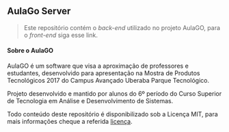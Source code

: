 ## AulaGo Server

> Este repositório contém o *back-end* utilizado no projeto AulaGO, para o *front-end* siga esse link.

#### Sobre o AulaGO

AulaGO é um software que visa a aproximação de professores e estudantes, desenvolvido para apresentação na Mostra de Produtos Tecnológicos 2017 do Campus Avançado Uberaba Parque Tecnológico.

Projeto desenvolvido e mantido por alunos do 6º período do Curso Superior de Tecnologia em Análise e Desenvolvimento de Sistemas.

Todo conteúdo deste repositório é disponibilizado sob a Licença MIT, para mais informações cheque a referida [licença](License.md).

